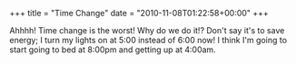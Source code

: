 +++
title = "Time Change"
date = "2010-11-08T01:22:58+00:00"
+++

Ahhhh!  Time change is the worst!  Why do we do it!?  Don't say it's to save energy; I turn my lights on at 5:00 instead of 6:00 now!  I think I'm going to start going to bed at 8:00pm and getting up at 4:00am.
			